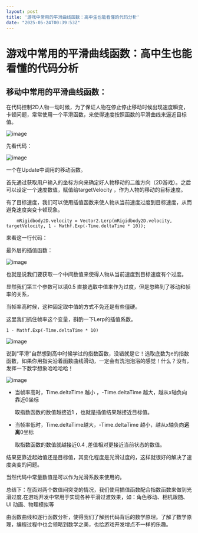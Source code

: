 ```yaml
---
layout: post
title: '游戏中常用的平滑曲线函数：高中生也能看懂的代码分析'
date: "2025-05-24T00:39:53Z"
---
```

游戏中常用的平滑曲线函数：高中生也能看懂的代码分析
=========================

移动中常用的平滑曲线函数：
-------------

在代码控制2D人物一动时候，为了保证人物在停止停止移动时候出现速度瞬变，卡顿问题，常常使用一个平滑函数，来使得速度按照函数的平滑曲线来逼近目标值。

![image](https://img2024.cnblogs.com/blog/3292471/202505/3292471-20250524002331806-355459157.png)

先看代码：

![image](https://img2024.cnblogs.com/blog/3292471/202505/3292471-20250524002407783-1926205097.png)

一个在Update中调用的移动函数。

首先通过获取用户输入的坐标方向来确定好人物移动的二维方向（2D游戏）。之后可以设定一个速度数值，赋值给targetVelocity ，作为人物的移动的目标速度。

有了目标速度，我们可以使用插值函数来使人物从当前速度过度到目标速度，从而避免速度突变卡顿现象。

    	mRigidbody2D.velocity = Vector2.Lerp(mRigidbody2D.velocity, targetVelocity, 1 - Mathf.Exp(-Time.deltaTime * 10));
    
    

来看这一行代码：

最外层的插值函数：

![image](https://img2024.cnblogs.com/blog/3292471/202505/3292471-20250524002452004-205339157.png)

也就是说我们要获取一个中间数值来使得人物从当前速度到目标速度有个过度。

显然我们第三个参数可以填0.5 直接选取中值来作为过度，但是忽略到了移动和帧率的关系，

当帧率高时候，这种固定取中值的方式不免还是有些僵硬。

这里我们抓住帧率这个变量，斟酌一下Lerp的插值系数。

    1 - Mathf.Exp(-Time.deltaTime * 10)
    

![image](https://img2024.cnblogs.com/blog/3292471/202505/3292471-20250524002906107-1787889660.png)

说到“平滑”自然想到高中时候学过的指数函数，没错就是它！选取底数为e的指数函数，如果你用指尖沿着函数曲线滑动，一定会有洗泡泡浴的感觉！什么？没有，发挥一下数学想象哈哈哈哈！

![image](https://img2024.cnblogs.com/blog/3292471/202505/3292471-20250524002615755-978854530.png)

*   当帧率高时，Time.deltaTime 越小 ，-Time.deltaTime 越大，越从x轴负向靠近0坐标
    
    取指数函数的数值越接近1 ，也就是插值结果越接近目标值。
    
*   当帧率低时，Time.deltaTime越大，-Time.deltaTime 越小，越从x轴负向**远离**0坐标
    
    取指数函数的数值就越接近0.4 ,差值相对更接近当前状态的数值。
    

结果更靠近起始值还是目标值，其变化程度是光滑过度的，这样就很好的解决了速度突变的问题。

当然代码中常量数值是可以作为光滑系数来使用的。

总结下：在面对两个数值间突变的情况，我们使用插值函数配合指数函数来做到光滑过度.在游戏开发中常用于实现各种平滑过渡效果，如：角色移动、相机跟随、UI 动画、物理模拟等

由函数曲线和逐行函数分析，使得我们了解到代码背后的数学原理。了解了数学原理，编程过程中也会领略到数学之美，也给游戏开发增点不一样的乐趣。